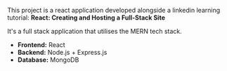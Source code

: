 This project is a react application developed alongside a linkedin learning tutorial: **React: Creating and Hosting a Full-Stack Site**

It's a full stack application that utilises the MERN tech stack.
- **Frontend:** React
- **Backend:** Node.js + Express.js
- **Database:** MongoDB
